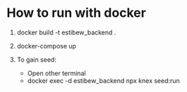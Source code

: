 # How to run with docker

1. docker build -t estibew_backend .

2. docker-compose up

3. To gain seed:
   - Open other terminal
   - docker exec -d estibew_backend npx knex seed:run
